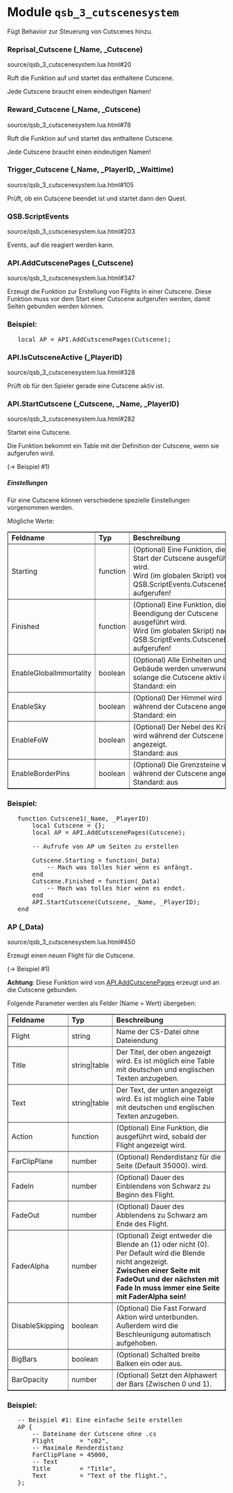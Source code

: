 # Module <code>qsb_3_cutscenesystem</code>
Fügt Behavior zur Steuerung von Cutscenes hinzu.




### Reprisal_Cutscene (_Name, _Cutscene)
source/qsb_3_cutscenesystem.lua.html#20

Ruft die Funktion auf und startet das enthaltene Cutscene.

 Jede Cutscene braucht einen eindeutigen Namen!






### Reward_Cutscene (_Name, _Cutscene)
source/qsb_3_cutscenesystem.lua.html#78

Ruft die Funktion auf und startet das enthaltene Cutscene.

 Jede Cutscene braucht einen eindeutigen Namen!






### Trigger_Cutscene (_Name, _PlayerID, _Waittime)
source/qsb_3_cutscenesystem.lua.html#105

Prüft, ob ein Cutscene beendet ist und startet dann den Quest.





### QSB.ScriptEvents
source/qsb_3_cutscenesystem.lua.html#203

Events, auf die reagiert werden kann.





### API.AddCutscenePages (_Cutscene)
source/qsb_3_cutscenesystem.lua.html#347

Erzeugt die Funktion zur Erstellung von Flights in einer Cutscene.  Diese
 Funktion muss vor dem Start einer Cutscene aufgerufen werden, damit Seiten
 gebunden werden können.






### Beispiel:
<ul>


<pre class="example"><span class="keyword">local</span> AP = API.AddCutscenePages(Cutscene);</pre>


</ul>


### API.IsCutsceneActive (_PlayerID)
source/qsb_3_cutscenesystem.lua.html#328

Prüft ob für den Spieler gerade eine Cutscene aktiv ist.





### API.StartCutscene (_Cutscene, _Name, _PlayerID)
source/qsb_3_cutscenesystem.lua.html#282

Startet eine Cutscene.

 Die Funktion bekommt ein Table mit der Definition der Cutscene, wenn sie
 aufgerufen wird.

 <p>(→ Beispiel #1)</p>

 <h5>Einstellungen</h5>
 Für eine Cutscene können verschiedene spezielle Einstellungen vorgenommen
 werden.

 Mögliche Werte:
 <table border="1">
 <tr>
 <td><b>Feldname</b></td>
 <td><b>Typ</b></td>
 <td><b>Beschreibung</b></td>
 </tr>
 <tr>
 <td>Starting</td>
 <td>function</td>
 <td>(Optional) Eine Funktion, die beim Start der Cutscene ausgeführt wird.<br>
 Wird (im globalen Skript) vor QSB.ScriptEvents.CutsceneStarted aufgerufen!
 </td>
 </tr>
 <tr>
 <td>Finished</td>
 <td>function</td>
 <td>(Optional) Eine Funktion, die nach Beendigung der Cutscene ausgeführt wird.<br>
 Wird (im globalen Skript) nach QSB.ScriptEvents.CutsceneEnded aufgerufen!
 </td>
 </tr>
 <tr>
 <td>EnableGlobalImmortality</td>
 <td>boolean</td>
 <td>(Optional) Alle Einheiten und Gebäude werden unverwundbar solange die Cutscene aktiv ist. <br>Standard: ein</td>
 </tr>
 <tr>
 <td>EnableSky</td>
 <td>boolean</td>
 <td>(Optional) Der Himmel wird während der Cutscene angezeigt. <br>Standard: ein</td>
 </tr>
 <tr>
 <td>EnableFoW</td>
 <td>boolean</td>
 <td>(Optional) Der Nebel des Krieges wird während der Cutscene angezeigt. <br>Standard: aus</td>
 </tr>
 <tr>
 <td>EnableBorderPins</td>
 <td>boolean</td>
 <td>(Optional) Die Grenzsteine werden während der Cutscene angezeigt. <br>Standard: aus</td>
 </tr>
 </table>






### Beispiel:
<ul>


<pre class="example"><span class="keyword">function</span> Cutscene1(_Name, _PlayerID)
    <span class="keyword">local</span> Cutscene = {};
    <span class="keyword">local</span> AP = API.AddCutscenePages(Cutscene);

    <span class="comment">-- Aufrufe von AP um Seiten zu erstellen
</span>
    Cutscene.Starting = <span class="keyword">function</span>(_Data)
        <span class="comment">-- Mach was tolles hier wenn es anfängt.
</span>    <span class="keyword">end</span>
    Cutscene.Finished = <span class="keyword">function</span>(_Data)
        <span class="comment">-- Mach was tolles hier wenn es endet.
</span>    <span class="keyword">end</span>
    API.StartCutscene(Cutscene, _Name, _PlayerID);
<span class="keyword">end</span></pre>


</ul>


### AP (_Data)
source/qsb_3_cutscenesystem.lua.html#450

Erzeugt einen neuen Flight für die Cutscene.

 <p>(→ Beispiel #1)</p>

 <b>Achtung</b>: Diese Funktion wird von
 <a href="#API.AddCutscenePages">API.AddCutscenePages</a> erzeugt und an
 die Cutscene gebunden.

 Folgende Parameter werden als Felder (Name = Wert) übergeben:
 <table border="1">
 <tr>
 <td><b>Feldname</b></td>
 <td><b>Typ</b></td>
 <td><b>Beschreibung</b></td>
 </tr>
 <tr>
 <td>Flight</td>
 <td>string</td>
 <td>Name der CS-Datei ohne Dateiendung</td>
 </tr>
 <tr>
 <td>Title</td>
 <td>string|table</td>
 <td>Der Titel, der oben angezeigt wird. Es ist möglich eine Table mit
 deutschen und englischen Texten anzugeben.</td>
 </tr>
 <tr>
 <td>Text</td>
 <td>string|table</td>
 <td>Der Text, der unten angezeigt wird. Es ist möglich eine Table mit
 deutschen und englischen Texten anzugeben.</td>
 </tr>
 <tr>
 <td>Action</td>
 <td>function</td>
 <td>(Optional) Eine Funktion, die ausgeführt wird, sobald der Flight
 angezeigt wird.</td>
 </tr>
 <tr>
 <td>FarClipPlane</td>
 <td>number</td>
 <td>(Optional) Renderdistanz für die Seite (Default 35000).
 wird.</td>
 </tr>
 <tr>
 <td>FadeIn</td>
 <td>number</td>
 <td>(Optional) Dauer des Einblendens von Schwarz zu Beginn des Flight.</td>
 </tr>
 <tr>
 <td>FadeOut</td>
 <td>number</td>
 <td>(Optional) Dauer des Abblendens zu Schwarz am Ende des Flight.</td>
 </tr>
 <tr>
 <td>FaderAlpha</td>
 <td>number</td>
 <td>(Optional) Zeigt entweder die Blende an (1) oder nicht (0). Per Default
 wird die Blende nicht angezeigt. <br><b>Zwischen einer Seite mit FadeOut und
 der nächsten mit Fade In muss immer eine Seite mit FaderAlpha sein!</b></td>
 </tr>
 <tr>
 <td>DisableSkipping</td>
 <td>boolean</td>
 <td>(Optional) Die Fast Forward Aktion wird unterbunden. Außerdem wird die Beschleunigung automatisch aufgehoben.</td>
 </tr>
 <tr>
 <td>BigBars</td>
 <td>boolean</td>
 <td>(Optional) Schalted breite Balken ein oder aus.</td>
 </tr>
 <tr>
 <td>BarOpacity</td>
 <td>number</td>
 <td>(Optional) Setzt den Alphawert der Bars (Zwischen 0 und 1).</td>
 </tr>
 </table>






### Beispiel:
<ul>


<pre class="example"><span class="comment">-- Beispiel #1: Eine einfache Seite erstellen
</span>AP {
    <span class="comment">-- Dateiname der Cutscene ohne .cs
</span>    Flight       = <span class="string">"c02"</span>,
    <span class="comment">-- Maximale Renderdistanz
</span>    FarClipPlane = <span class="number">45000</span>,
    <span class="comment">-- Text
</span>    Title        = <span class="string">"Title"</span>,
    Text         = <span class="string">"Text of the flight."</span>,
};</pre>


</ul>


